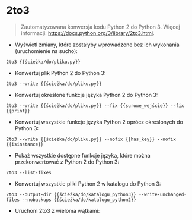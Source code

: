 # 2to3

> Zautomatyzowana konwersja kodu Python 2 do Python 3.
> Więcej informacji: <https://docs.python.org/3/library/2to3.html>.

- Wyświetl zmiany, które zostałyby wprowadzone bez ich wykonania (uruchomienie na sucho):

`2to3 {{ścieżka/do/pliku.py}}`

- Konwertuj plik Python 2 do Python 3:

`2to3 --write {{ścieżka/do/pliku.py}}`

- Konwertuj określone funkcje języka Python 2 do Python 3:

`2to3 --write {{ścieżka/do/pliku.py}} --fix {{surowe_wejście}} --fix {{print}}`

- Konwertuj wszystkie funkcje języka Python 2 oprócz określonych do Python 3:

`2to3 --write {{ścieżka/do/pliku.py}} --nofix {{has_key}} --nofix {{isinstance}}`

- Pokaż wszystkie dostępne funkcje języka, które można przekonwertować z Python 2 do Python 3:

`2to3 --list-fixes`

- Konwertuj wszystkie pliki Python 2 w katalogu do Python 3:

`2to3 --output-dir {{ścieżka/do/katalogu_python3}} --write-unchanged-files --nobackups {{ścieżka/do/katalogu_python2}}`

- Uruchom 2to3 z wieloma wątkami:
